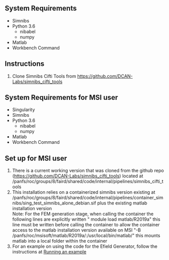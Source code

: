 ## System Requirements
- Simnibs 
- Python 3.6
  - nibabel 
  - numpy
- Matlab 
- Workbench Command 

## Instructions 
1. Clone Simnibs Cifti Tools from https://github.com/DCAN-Labs/simnibs_cifti_tools

## System Requirements for MSI user 
- Singularity 
- Simnibs 
- Python 3.6
  - nibabel 
  - numpy
- Matlab 
- Workbench Command 

## Set up for MSI user  
1. There is a current working version that was cloned from the github repo (https://github.com/DCAN-Labs/simnibs_cifti_tools) located at /panfs/roc/groups/8/faird/shared/code/internal/pipelines/simnibs_cifti_tools 
2. This installation relies on a containerized simnibs version existing at /panfs/roc/groups/8/faird/shared/code/internal/pipelines/container_simnibs/sing_test_simnibs_alone_debian.sif plus the existing matlab installation version  
Note: For the FEM generation stage, when calling the container the following lines are explicitly written 
" module load matlab/R2019a" this line must be written before calling the container to allow the container  access to the matlab installation version available on MSI 
"-B /panfs/roc/msisoft/matlab/R2019a/:/usr/local/bin/matlab/" this mounts matlab into a local folder within the container 
3. For an example on using the code for the Efield Generator, follow the instructions at [Running an example](https://simnibs-cifti-tools-rtd.readthedocs.io/en/latest/Efield_generator/#running-an-example)  
